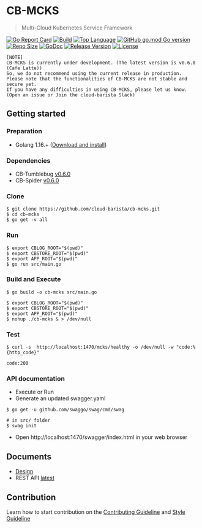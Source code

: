 # CB-MCKS
> Multi-Cloud Kubernetes Service Framework

[![Go Report Card](https://goreportcard.com/badge/github.com/cloud-barista/cb-mcks)](https://goreportcard.com/report/github.com/cloud-barista/cb-mcks)
[![Build](https://img.shields.io/github/workflow/status/cloud-barista/cb-mcks/Build%20amd64%20container%20image)](https://github.com/cloud-barista/cb-mcks/actions?query=workflow%3A%22Build+amd64+container+image%22)
[![Top Language](https://img.shields.io/github/languages/top/cloud-barista/cb-mcks)](https://github.com/cloud-barista/cb-mcks/search?l=go)
[![GitHub go.mod Go version](https://img.shields.io/github/go-mod/go-version/cloud-barista/cb-mcks?label=go.mod)](https://github.com/cloud-barista/cb-mcks/blob/master/go.mod)
[![Repo Size](https://img.shields.io/github/repo-size/cloud-barista/cb-mcks)](#)
[![GoDoc](https://godoc.org/github.com/cloud-barista/cb-mcks?status.svg)](https://pkg.go.dev/github.com/cloud-barista/cb-mcks@master)
[![Release Version](https://img.shields.io/github/v/release/cloud-barista/cb-mcks?color=blue)](https://github.com/cloud-barista/cb-mcks/releases/latest)
[![License](https://img.shields.io/github/license/cloud-barista/cb-mcks?color=blue)](https://github.com/cloud-barista/cb-mcks/blob/master/LICENSE)

```
[NOTE]
CB-MCKS is currently under development. (The latest version is v0.6.0 (Cafe Latte))
So, we do not recommend using the current release in production.
Please note that the functionalities of CB-MCKS are not stable and secure yet.
If you have any difficulties in using CB-MCKS, please let us know.
(Open an issue or Join the cloud-barista Slack)
```

## Getting started

### Preparation

* Golang 1.16.+ ([Download and install](https://golang.org/doc/install))

### Dependencies

* CB-Tumblebug [v0.6.0](https://github.com/cloud-barista/cb-tumblebug/releases/tag/v0.6.0)
* CB-Spider [v0.6.0](https://github.com/cloud-barista/cb-spider/releases/tag/v0.6.0)


### Clone

```
$ git clone https://github.com/cloud-barista/cb-mcks.git
$ cd cb-mcks
$ go get -v all
```

### Run 

```
$ export CBLOG_ROOT="$(pwd)"
$ export CBSTORE_ROOT="$(pwd)"
$ export APP_ROOT="$(pwd)"
$ go run src/main.go
```

### Build and Execute

```
$ go build -o cb-mcks src/main.go
```

```
$ export CBLOG_ROOT="$(pwd)"
$ export CBSTORE_ROOT="$(pwd)"
$ export APP_ROOT="$(pwd)"
$ nohup ./cb-mcks & > /dev/null
```

### Test

```
$ curl -s  http://localhost:1470/mcks/healthy -o /dev/null -w "code:%{http_code}"

code:200
```


### API documentation

* Execute or Run
* Generate an updated swagger.yaml
```
$ go get -u github.com/swaggo/swag/cmd/swag

# in src/ folder
$ swag init
```
* Open http://localhost:1470/swagger/index.html in your web browser 

## Documents

* [Design](./docs/design)
* REST API [latest](https://cloud-barista.github.io/cb-mcks-api-web/?url=https://raw.githubusercontent.com/cloud-barista/cb-mcks/master/src/docs/swagger.yaml)


## Contribution
Learn how to start contribution on the [Contributing Guideline](https://github.com/cloud-barista/docs/tree/master/contributing) and [Style Guideline](https://github.com/cloud-barista/cb-mcks/blob/master/STYLE_GUIDE.md)

